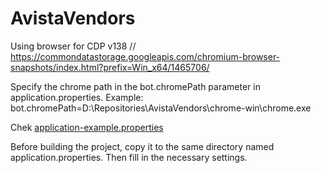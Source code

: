﻿# AvistaVendors
Using browser for CDP v138
// https://commondatastorage.googleapis.com/chromium-browser-snapshots/index.html?prefix=Win_x64/1465706/

Specify the chrome path in the bot.chromePath parameter in application.properties.
Example:
bot.chromePath=D:\\Repositories\\AvistaVendors\\chrome-win\\chrome.exe


Chek [application-example.properties](src/main/resources/application-example_properties)

Before building the project, copy it to the same directory named application.properties. Then fill in the necessary settings.

